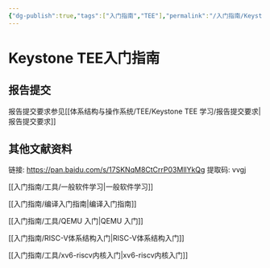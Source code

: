 ```yaml
---
{"dg-publish":true,"tags":["入门指南","TEE"],"permalink":"/入门指南/Keystone TEE入门指南/","dgPassFrontmatter":true}
---
```



# Keystone TEE入门指南

## 报告提交

报告提交要求参见[[体系结构与操作系统/TEE/Keystone TEE 学习/报告提交要求\|报告提交要求]]


## 其他文献资料

链接: https://pan.baidu.com/s/17SKNqM8CtCrrP03MllYkQg 提取码: vvgj 


[[入门指南/工具/一般软件学习\|一般软件学习]]

[[入门指南/编译入门指南\|编译入门指南]]

[[入门指南/工具/QEMU 入门\|QEMU 入门]]

[[入门指南/RISC-V体系结构入门\|RISC-V体系结构入门]]

[[入门指南/工具/xv6-riscv内核入门\|xv6-riscv内核入门]]
  





